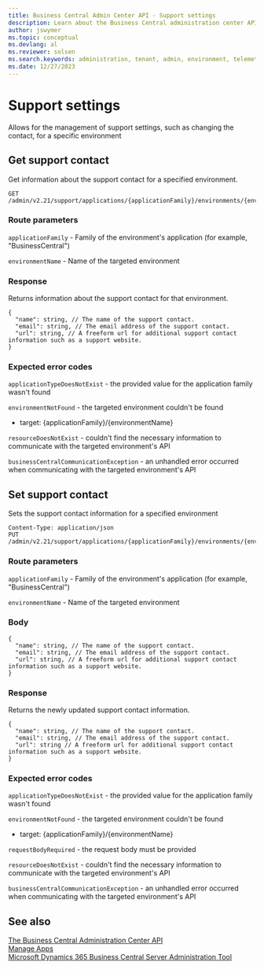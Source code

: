 ```yaml
---
title: Business Central Admin Center API - Support settings
description: Learn about the Business Central administration center API for managing support settings.
author: jswymer
ms.topic: conceptual
ms.devlang: al
ms.reviewer: solsen
ms.search.keywords: administration, tenant, admin, environment, telemetry
ms.date: 12/27/2023
---
```

# Support settings

Allows for the management of support settings, such as changing the contact, for a specific environment

## Get support contact

Get information about the support contact for a specified environment.

```
GET /admin/v2.21/support/applications/{applicationFamily}/environments/{environmentName}/supportcontact
```

### Route parameters

`applicationFamily` - Family of the environment's application (for example, "BusinessCentral")

`environmentName` - Name of the targeted environment

### Response

Returns information about the support contact for that environment.

```
{
  "name": string, // The name of the support contact.
  "email": string, // The email address of the support contact.
  "url": string, // A freeform url for additional support contact information such as a support website.
}
```

### Expected error codes

`applicationTypeDoesNotExist` - the provided value for the application family wasn't found

`environmentNotFound` - the targeted environment couldn't be found

   - target: {applicationFamily}/{environmentName}

`resourceDoesNotExist` - couldn't find the necessary information to communicate with the targeted environment's API

`businessCentralCommunicationException` - an unhandled error occurred when communicating with the targeted environment's API

## Set support contact

Sets the support contact information for a specified environment

```
Content-Type: application/json
PUT /admin/v2.21/support/applications/{applicationFamily}/environments/{environmentName}/supportcontact
```

### Route parameters

`applicationFamily` - Family of the environment's application (for example, "BusinessCentral")

`environmentName` - Name of the targeted environment

### Body
 
```
{
  "name": string, // The name of the support contact.
  "email": string, // The email address of the support contact.
  "url": string, // A freeform url for additional support contact information such as a support website.
}
```

### Response

Returns the newly updated support contact information.
```
{
  "name": string, // The name of the support contact.
  "email": string, // The email address of the support contact.
  "url": string // A freeform url for additional support contact information such as a support website.
}
```

### Expected error codes

`applicationTypeDoesNotExist` - the provided value for the application family wasn't found

`environmentNotFound` - the targeted environment couldn't be found

   - target: {applicationFamily}/{environmentName}

`requestBodyRequired` - the request body must be provided

`resourceDoesNotExist` - couldn't find the necessary information to communicate with the targeted environment's API

`businessCentralCommunicationException` - an unhandled error occurred when communicating with the targeted environment's API


## See also

[The Business Central Administration Center API](administration-center-api.md)  
[Manage Apps](tenant-admin-center-manage-apps.md)  
[Microsoft Dynamics 365 Business Central Server Administration Tool](administration-tool.md) 
